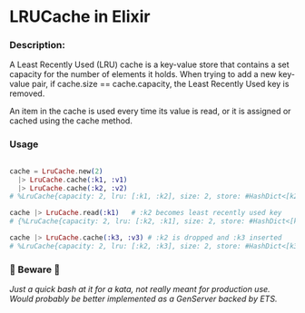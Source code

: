 LRUCache in Elixir
==================

### Description:

A Least Recently Used (LRU) cache is a key-value store that contains a set capacity for the number of elements it holds. When trying to add a new key-value pair, if cache.size == cache.capacity, the Least Recently Used key is removed.

An item in the cache is used every time its value is read, or it is assigned or cached using the cache method.

### Usage

``` elixir

cache = LruCache.new(2) 
  |> LruCache.cache(:k1, :v1)
  |> LruCache.cache(:k2, :v2)
# %LruCache{capacity: 2, lru: [:k1, :k2], size: 2, store: #HashDict<[k2: :v2, k1: :v1]>}

cache |> LruCache.read(:k1)   # :k2 becomes least recently used key
# {%LruCache{capacity: 2, lru: [:k2, :k1], size: 2, store: #HashDict<[k2: :v2, k1: :v1]>}, :v1}

cache |> LruCache.cache(:k3, :v3) # :k2 is dropped and :k3 inserted
# %LruCache{capacity: 2, lru: [:k2, :k3], size: 2, store: #HashDict<[k3: :v3, k2: :v2]>}

```

### :dragon_face: Beware :dragon_face:

*Just a quick bash at it for a kata, not really meant for production use.*
_Would probably be better implemented as a GenServer backed by ETS._

